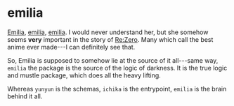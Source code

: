 # emilia

[Emilia](https://rezero.fandom.com/wiki/Emilia), [emilia](https://rezero.fandom.com/wiki/Emilia),
[emilia](https://rezero.fandom.com/wiki/Emilia). I would never understand her, but she somehow
seems **very** important in the story of [Re:Zero](https://en.wikipedia.org/wiki/Re:Zero). Many
which call the best anime ever made---I can definitely see that.

So, Emilia is supposed to somehow lie at the source of it all---same way, `emilia` the package is
the source of the logic of darkness. It is the true logic and mustle package, which does all the
heavy lifting.

Whereas `yunyun` is the schemas, `ichika` is the entrypoint, `emilia` is the brain behind it all.
